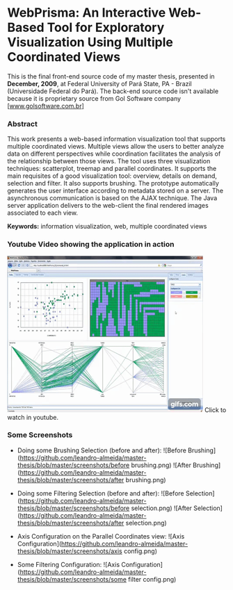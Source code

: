 # WebPrisma: An Interactive Web-Based Tool for Exploratory Visualization Using Multiple Coordinated Views
This is the final front-end source code of my master thesis, presented in **December, 2009**, at Federal University of Pará State, PA - Brazil (Universidade Federal do Pará).
The back-end source code isn't available because it is proprietary source from Gol Software company [www.golsoftware.com.br]

### Abstract
This work presents a web-based information visualization tool that supports
multiple coordinated views. Multiple views allow the users to better analyze data on
different perspectives while coordination facilitates the analysis of the relationship
between those views.
The tool uses three visualization techniques: scatterplot, treemap and parallel
coordinates. It supports the main requisites of a good visualization tool: overview,
details on demand, selection and filter. It also supports brushing. The prototype
automatically generates the user interface according to metadata stored on a server. The
asynchronous communication is based on the AJAX technique. The Java server
application delivers to the web-client the final rendered images associated to each view.

**Keywords:** information visualization, web, multiple coordinated views

### Youtube Video showing the application in action
![Youtube](https://github.com/leandro-almeida/master-thesis/blob/master/screenshots/youtube-call.gif)
Click to watch in youtube.

### Some Screenshots

* Doing some Brushing Selection (before and after):
![Before Brushing](https://github.com/leandro-almeida/master-thesis/blob/master/screenshots/before brushing.png)
![After Brushing](https://github.com/leandro-almeida/master-thesis/blob/master/screenshots/after brushing.png)

* Doing some Filtering Selection (before and after):
![Before Selection](https://github.com/leandro-almeida/master-thesis/blob/master/screenshots/before selection.png)
![After Selection](https://github.com/leandro-almeida/master-thesis/blob/master/screenshots/after selection.png)

* Axis Configuration on the Parallel Coordinates view:
![Axis Configuration](https://github.com/leandro-almeida/master-thesis/blob/master/screenshots/axis config.png)

* Some Filtering Configuration:
![Axis Configuration](https://github.com/leandro-almeida/master-thesis/blob/master/screenshots/some filter config.png)